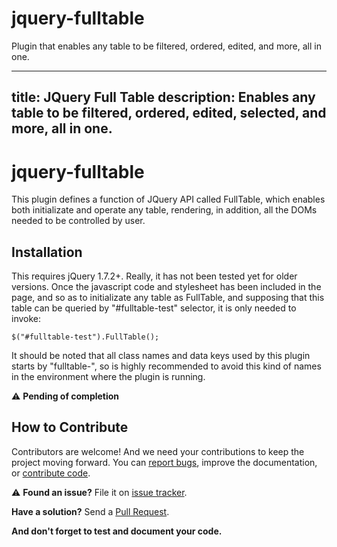 # jquery-fulltable
Plugin that enables any table to be filtered, ordered, edited, and more, all in one. 


---
title: JQuery Full Table
description: Enables any table to be filtered, ordered, edited, selected, and more, all in one.
---

# jquery-fulltable

This plugin defines a function of JQuery API called FullTable, which enables both initializate and operate any table, rendering, in addition, all the DOMs needed to be controlled by user.

## Installation

This requires jQuery 1.7.2+. Really, it has not been tested yet for older versions. Once the javascript code and stylesheet has been included in the page, and so as to initializate any table as FullTable, and supposing that this table can be queried by "#fulltable-test" selector, it is only needed to invoke:

	$("#fulltable-test").FullTable(); 

It should be noted that all class names and data keys used by this plugin starts by "fulltable-", so is highly recommended to avoid this kind of names in the environment where the plugin is running.

:warning: **Pending of completion**

## How to Contribute

Contributors are welcome! And we need your contributions to keep the project moving forward. You can [report bugs](https://github.com/joseluisballesterosdelval/jquery-fulltable/issues), improve the documentation, or [contribute code](https://github.com/joseluisballesterosdelval/jquery-fulltable/pulls).

:warning: **Found an issue?** File it on [issue tracker](https://github.com/joseluisballesterosdelval/jquery-fulltable/issues).

**Have a solution?** Send a [Pull Request](https://github.com/joseluisballesterosdelval/jquery-fulltable/pulls).

**And don't forget to test and document your code.**

<!--# API Reference <a name="reference"></a>-->

